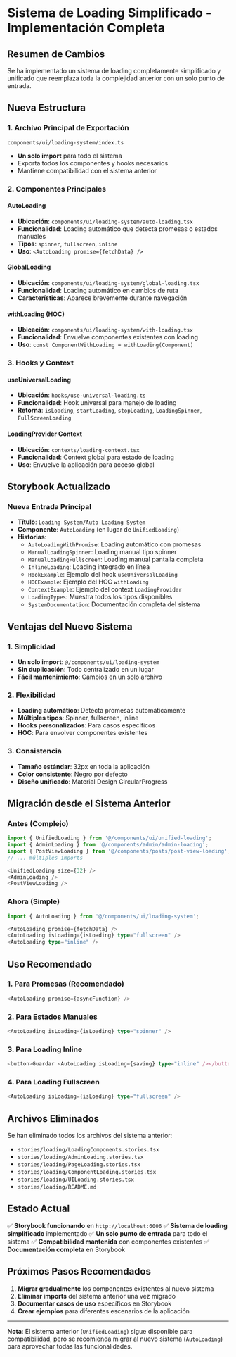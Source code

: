 # Sistema de Loading Simplificado - Implementación Completa

## Resumen de Cambios

Se ha implementado un sistema de loading completamente simplificado y unificado que reemplaza toda la complejidad anterior con un solo punto de entrada.

## Nueva Estructura

### 1. Archivo Principal de Exportación
```
components/ui/loading-system/index.ts
```
- **Un solo import** para todo el sistema
- Exporta todos los componentes y hooks necesarios
- Mantiene compatibilidad con el sistema anterior

### 2. Componentes Principales

#### AutoLoading
- **Ubicación**: `components/ui/loading-system/auto-loading.tsx`
- **Funcionalidad**: Loading automático que detecta promesas o estados manuales
- **Tipos**: `spinner`, `fullscreen`, `inline`
- **Uso**: `<AutoLoading promise={fetchData} />`

#### GlobalLoading
- **Ubicación**: `components/ui/loading-system/global-loading.tsx`
- **Funcionalidad**: Loading automático en cambios de ruta
- **Características**: Aparece brevemente durante navegación

#### withLoading (HOC)
- **Ubicación**: `components/ui/loading-system/with-loading.tsx`
- **Funcionalidad**: Envuelve componentes existentes con loading
- **Uso**: `const ComponentWithLoading = withLoading(Component)`

### 3. Hooks y Context

#### useUniversalLoading
- **Ubicación**: `hooks/use-universal-loading.ts`
- **Funcionalidad**: Hook universal para manejo de loading
- **Retorna**: `isLoading`, `startLoading`, `stopLoading`, `LoadingSpinner`, `FullScreenLoading`

#### LoadingProvider Context
- **Ubicación**: `contexts/loading-context.tsx`
- **Funcionalidad**: Context global para estado de loading
- **Uso**: Envuelve la aplicación para acceso global

## Storybook Actualizado

### Nueva Entrada Principal
- **Título**: `Loading System/Auto Loading System`
- **Componente**: `AutoLoading` (en lugar de `UnifiedLoading`)
- **Historias**:
  - `AutoLoadingWithPromise`: Loading automático con promesas
  - `ManualLoadingSpinner`: Loading manual tipo spinner
  - `ManualLoadingFullscreen`: Loading manual pantalla completa
  - `InlineLoading`: Loading integrado en línea
  - `HookExample`: Ejemplo del hook `useUniversalLoading`
  - `HOCExample`: Ejemplo del HOC `withLoading`
  - `ContextExample`: Ejemplo del context `LoadingProvider`
  - `LoadingTypes`: Muestra todos los tipos disponibles
  - `SystemDocumentation`: Documentación completa del sistema

## Ventajas del Nuevo Sistema

### 1. Simplicidad
- **Un solo import**: `@/components/ui/loading-system`
- **Sin duplicación**: Todo centralizado en un lugar
- **Fácil mantenimiento**: Cambios en un solo archivo

### 2. Flexibilidad
- **Loading automático**: Detecta promesas automáticamente
- **Múltiples tipos**: Spinner, fullscreen, inline
- **Hooks personalizados**: Para casos específicos
- **HOC**: Para envolver componentes existentes

### 3. Consistencia
- **Tamaño estándar**: 32px en toda la aplicación
- **Color consistente**: Negro por defecto
- **Diseño unificado**: Material Design CircularProgress

## Migración desde el Sistema Anterior

### Antes (Complejo)
```typescript
import { UnifiedLoading } from '@/components/ui/unified-loading';
import { AdminLoading } from '@/components/admin/admin-loading';
import { PostViewLoading } from '@/components/posts/post-view-loading';
// ... múltiples imports

<UnifiedLoading size={32} />
<AdminLoading />
<PostViewLoading />
```

### Ahora (Simple)
```typescript
import { AutoLoading } from '@/components/ui/loading-system';

<AutoLoading promise={fetchData} />
<AutoLoading isLoading={isLoading} type="fullscreen" />
<AutoLoading type="inline" />
```

## Uso Recomendado

### 1. Para Promesas (Recomendado)
```typescript
<AutoLoading promise={asyncFunction} />
```

### 2. Para Estados Manuales
```typescript
<AutoLoading isLoading={isLoading} type="spinner" />
```

### 3. Para Loading Inline
```typescript
<button>Guardar <AutoLoading isLoading={saving} type="inline" /></button>
```

### 4. Para Loading Fullscreen
```typescript
<AutoLoading isLoading={isLoading} type="fullscreen" />
```

## Archivos Eliminados

Se han eliminado todos los archivos del sistema anterior:
- `stories/loading/LoadingComponents.stories.tsx`
- `stories/loading/AdminLoading.stories.tsx`
- `stories/loading/PageLoading.stories.tsx`
- `stories/loading/ComponentLoading.stories.tsx`
- `stories/loading/UILoading.stories.tsx`
- `stories/loading/README.md`

## Estado Actual

✅ **Storybook funcionando** en `http://localhost:6006`
✅ **Sistema de loading simplificado** implementado
✅ **Un solo punto de entrada** para todo el sistema
✅ **Compatibilidad mantenida** con componentes existentes
✅ **Documentación completa** en Storybook

## Próximos Pasos Recomendados

1. **Migrar gradualmente** los componentes existentes al nuevo sistema
2. **Eliminar imports** del sistema anterior una vez migrado
3. **Documentar casos de uso** específicos en Storybook
4. **Crear ejemplos** para diferentes escenarios de la aplicación

---

**Nota**: El sistema anterior (`UnifiedLoading`) sigue disponible para compatibilidad, pero se recomienda migrar al nuevo sistema (`AutoLoading`) para aprovechar todas las funcionalidades.


